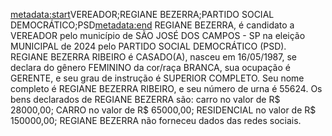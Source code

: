 <metadata:start>VEREADOR;REGIANE BEZERRA;PARTIDO SOCIAL DEMOCRÁTICO;PSD<metadata:end>
REGIANE BEZERRA, é candidato a VEREADOR pelo município de SÃO JOSÉ DOS CAMPOS - SP na eleição MUNICIPAL de 2024 pelo PARTIDO SOCIAL DEMOCRÁTICO (PSD). REGIANE BEZERRA RIBEIRO é CASADO(A), nasceu em 16/05/1987, se declara do gênero FEMININO da cor/raça BRANCA, sua ocupação é GERENTE, e seu grau de instrução é SUPERIOR COMPLETO. Seu nome completo é REGIANE BEZERRA RIBEIRO, e seu número de urna é 55624.
Os bens declarados de REGIANE BEZERRA são: carro no valor de R$ 28000,00; CARRO no valor de R$ 65000,00; RESIDENCIAL no valor de R$ 150000,00; 
REGIANE BEZERRA não forneceu dados das redes sociais.